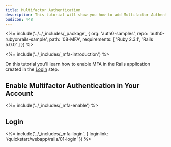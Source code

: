 ```yaml
---
title: Multifactor Authentication
description: This tutorial will show you how to add Multifactor Authentication to your Rails app with Auth0.
budicon: 448
---
```


<%= include('../../_includes/_package', {
  org: 'auth0-samples',
  repo: 'auth0-rubyonrails-sample',
  path: '08-MFA',
  requirements: [
    'Ruby 2.3.1',
    'Rails 5.0.0'
  ]
}) %>

<%= include('../_includes/_mfa-introduction') %>

On this tutorial you'll learn how to enable MFA in the Rails application created in the [Login](/quickstart/webapp/rails/01-login) step.

## Enable Multifactor Authentication in Your Account

<%= include('../_includes/_mfa-enable') %>

## Login

<%= include('../_includes/_mfa-login', { loginlink: '/quickstart/webapp/rails/01-login' }) %>
